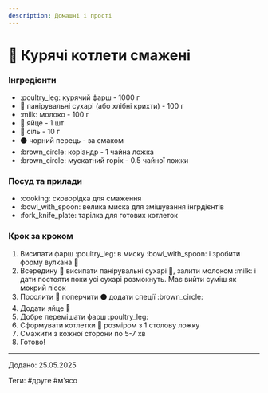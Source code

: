 ```yaml
---
description: Домашні і прості
---
```


# 🧆 Курячі котлети смажені

### Інгредієнти

* :poultry\_leg: курячий фарш - 1000 г
* :bread: панірувальні сухарі (або хлібні крихти) - 100 г
* :milk: молоко - 100 г
* :egg: яйце - 1 шт
* :salt: сіль - 10 г
* ⚫ чорний перець - за смаком
* :brown\_circle: коріандр - 1 чайна ложка
* :brown\_circle: мускатний горіх - 0.5 чайної ложки

### Посуд та прилади

* :cooking: сковорідка для смаження
* :bowl\_with\_spoon: велика миска для змішування інгрдієнтів
* :fork\_knife\_plate: тарілка для готових котлеток

### Крок за кроком

1. Висипати фарш :poultry\_leg: в миску :bowl\_with\_spoon: і зробити форму вулкана :volcano:
2. Всередину :volcano: висипати панірувальні сухарі :bread:, залити молоком :milk: і дати постояти поки усі сухарі розмокнуть. Має вийти суміш як мокрий пісок
3. Посолити :salt: поперчити ⚫ додати спеції :brown\_circle:
4. Додати яйце :egg:
5. Добре перемішати фарш :poultry\_leg:
6. Сформувати котлетки :falafel: розміром з 1 столову ложку
7. Смажити з кожної сторони по 5-7 хв
8. Готово!

***

Додано: 25.05.2025

Теги: #друге #м'ясо
